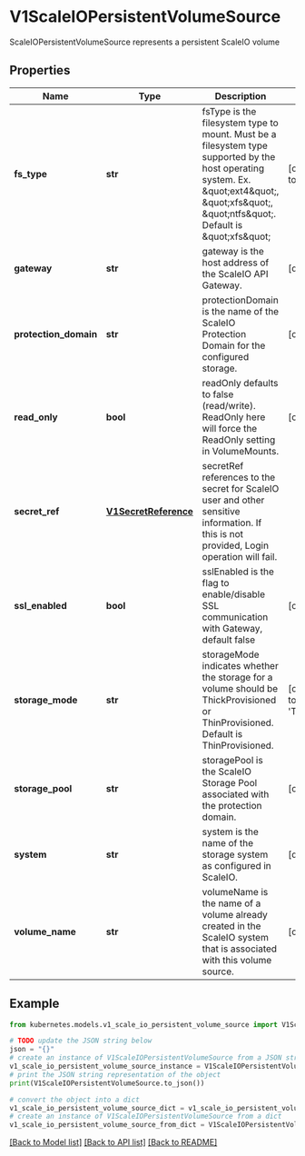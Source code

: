 # V1ScaleIOPersistentVolumeSource

ScaleIOPersistentVolumeSource represents a persistent ScaleIO volume

## Properties

Name | Type | Description | Notes
------------ | ------------- | ------------- | -------------
**fs_type** | **str** | fsType is the filesystem type to mount. Must be a filesystem type supported by the host operating system. Ex. \&quot;ext4\&quot;, \&quot;xfs\&quot;, \&quot;ntfs\&quot;. Default is \&quot;xfs\&quot; | [optional] [default to 'xfs']
**gateway** | **str** | gateway is the host address of the ScaleIO API Gateway. | [default to '']
**protection_domain** | **str** | protectionDomain is the name of the ScaleIO Protection Domain for the configured storage. | [optional] 
**read_only** | **bool** | readOnly defaults to false (read/write). ReadOnly here will force the ReadOnly setting in VolumeMounts. | [optional] 
**secret_ref** | [**V1SecretReference**](V1SecretReference.md) | secretRef references to the secret for ScaleIO user and other sensitive information. If this is not provided, Login operation will fail. | 
**ssl_enabled** | **bool** | sslEnabled is the flag to enable/disable SSL communication with Gateway, default false | [optional] 
**storage_mode** | **str** | storageMode indicates whether the storage for a volume should be ThickProvisioned or ThinProvisioned. Default is ThinProvisioned. | [optional] [default to 'ThinProvisioned']
**storage_pool** | **str** | storagePool is the ScaleIO Storage Pool associated with the protection domain. | [optional] 
**system** | **str** | system is the name of the storage system as configured in ScaleIO. | [default to '']
**volume_name** | **str** | volumeName is the name of a volume already created in the ScaleIO system that is associated with this volume source. | [optional] 

## Example

```python
from kubernetes.models.v1_scale_io_persistent_volume_source import V1ScaleIOPersistentVolumeSource

# TODO update the JSON string below
json = "{}"
# create an instance of V1ScaleIOPersistentVolumeSource from a JSON string
v1_scale_io_persistent_volume_source_instance = V1ScaleIOPersistentVolumeSource.from_json(json)
# print the JSON string representation of the object
print(V1ScaleIOPersistentVolumeSource.to_json())

# convert the object into a dict
v1_scale_io_persistent_volume_source_dict = v1_scale_io_persistent_volume_source_instance.to_dict()
# create an instance of V1ScaleIOPersistentVolumeSource from a dict
v1_scale_io_persistent_volume_source_from_dict = V1ScaleIOPersistentVolumeSource.from_dict(v1_scale_io_persistent_volume_source_dict)
```
[[Back to Model list]](../README.md#documentation-for-models) [[Back to API list]](../README.md#documentation-for-api-endpoints) [[Back to README]](../README.md)


